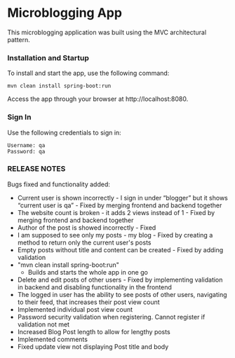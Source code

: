 # Microblogging App

This microblogging application was built using the MVC architectural pattern.

### Installation and Startup

To install and start the app, use the following command:

    mvn clean install spring-boot:run


Access the app through your browser at http://localhost:8080.
### Sign In

Use the following credentials to sign in:

    Username: qa
    Password: qa

### RELEASE NOTES

Bugs fixed and functionality added:

* Current user is shown incorrectly - I sign in under “blogger” but it shows “current user is qa” - Fixed by merging frontend and backend together
* The website count is broken - it adds 2 views instead of 1 - Fixed by merging frontend and backend together
* Author of the post is showed incorrectly - Fixed 
* I am supposed to see only my posts - my blog - Fixed by creating a method to return only the current user's posts
* Empty posts without title and content can be created - Fixed by adding validation
* "mvn clean install spring-boot:run"
  * Builds and starts the whole app in one go
* Delete and edit posts of other users - Fixed by implementing validation in backend and disabling functionality in the frontend
* The logged in user has the ability to see posts of other users, navigating to their feed, that increases their post view count
* Implemented individual post view count
* Password security validation when registering. Cannot register if validation not met
* Increased Blog Post length to allow for lengthy posts
* Implemented comments
* Fixed update view not displaying Post title and body



